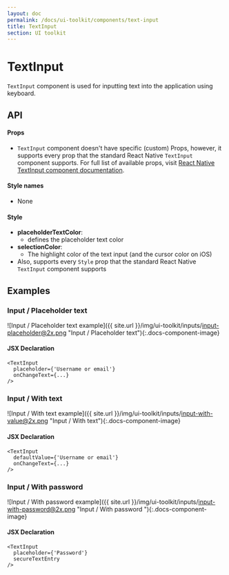 ```yaml
---
layout: doc
permalink: /docs/ui-toolkit/components/text-input
title: TextInput
section: UI toolkit
---
```


# TextInput

`TextInput` component is used for inputting text into the application using keyboard.

## API

#### Props

* `TextInput` component doesn't have specific (custom) Props, however, it supports every prop that the standard React Native `TextInput` component supports. For full list of available props, visit
[React Native TextInput component documentation](https://facebook.github.io/react-native/docs/textinput.html "React Native TextInput component documentation").

#### Style names

* None

#### Style

* **placeholderTextColor**:  
  - defines the placeholder text color
* **selectionColor**:  
  - The highlight color of the text input (and the cursor color on iOS)
* Also, supports every `Style` prop that the standard React Native `TextInput` component supports

## Examples

### Input / Placeholder text
![Input / Placeholder text  example]({{ site.url }}/img/ui-toolkit/inputs/input-placeholder@2x.png "Input / Placeholder text"){:.docs-component-image}

#### JSX Declaration
```JSX
<TextInput
  placeholder={'Username or email'}
  onChangeText={...}
/>
```

### Input / With text
![Input / With text  example]({{ site.url }}/img/ui-toolkit/inputs/input-with-value@2x.png "Input / With text"){:.docs-component-image}

#### JSX Declaration
```JSX
<TextInput
  defaultValue={'Username or email'}
  onChangeText={...}
/>
```

### Input / With password  
![Input / With password  example]({{ site.url }}/img/ui-toolkit/inputs/input-with-password@2x.png "Input / With password "){:.docs-component-image}

#### JSX Declaration
```JSX
<TextInput
  placeholder={'Password'}
  secureTextEntry
/>
```
